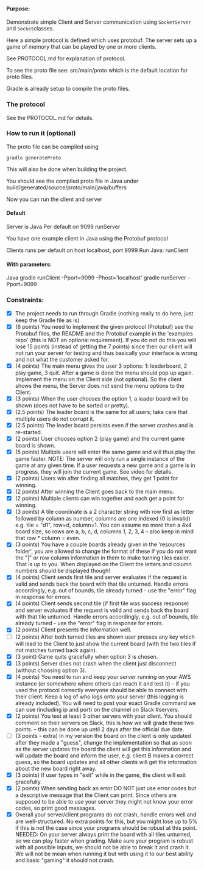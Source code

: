 #### Purpose:
Demonstrate simple Client and Server communication using `SocketServer` and `Socket`classes.

Here a simple protocol is defined which uses protobuf.
The server sets up a game of memory that can be played by one or more clients.

See PROTOCOL.md for explanation of protocol.

To see the proto file see: src/main/proto which is the default location for proto files. 

Gradle is already setup to compile the proto files. 

### The protocol
See the PROTOCOL.md for details.


### How to run it (optional)
The proto file can be compiled using

``gradle generateProto``

This will also be done when building the project. 

You should see the compiled proto file in Java under build/generated/source/proto/main/java/buffers

Now you can run the client and server 

#### Default 
Server is Java
Per default on 9099
runServer

You have one example client in Java using the Protobuf protocol

Clients runs per default on 
host localhost, port 9099
Run Java:
	runClient


#### With parameters:
Java
gradle runClient -Pport=9099 -Phost='localhost'
gradle runServer -Pport=9099

### Constraints:
- [x] The project needs to run through Gradle (nothing really to do here, just keep the
   Gradle file as is)
- [x] (6 points) You need to implement the given protocol (Protobuf) see the
   Protobuf files, the README and the Protobuf example in the 'examples
   repo' (this is NOT an optional requirement). If you do not do this you will
   lose 15 points (instead of getting the 7 points) since then our client will not run
   your server for testing and thus basically your interface is wrong and not what the
   customer asked for.
- [x] (4 points) The main menu gives the user 3 options: 1: leaderboard, 2
   play game, 3 quit. After a game is done the menu should pop up again.
   Implement the menu on the Client side (not optional). So the client shows
   the menu, the Server does not send the menu options to the Client.
- [x] (3 points) When the user chooses the option 1, a leader board will be shown (does
   not have to be sorted or pretty).
- [x] (2.5 points) The leader board is the same for all users; take care that multiple users
   do not corrupt it.
- [x] (2.5 points) The leader board persists even if the server crashes and is re-started.
- [x] (2 points) User chooses option 2 (play game) and the current game board is shown.
- [x] (5 points) Multiple users will enter the same game and will thus play the game faster.
   NOTE: The server will only run a single instance of the game at any given time.
   If a user requests a new game and a game is in progress, they will join the current
   game. See video for details.
- [x] (2 points) Users win after finding all matches, they get 1 point for winning.
- [x] (2 points) After winning the Client goes back to the main menu.
- [x] (2 points) Multiple clients can win together and each get a point for winning.
- [x] (3 points) A tile coordinate is a 2 character string with row first as letter followed by
	column as number, columns are one indexed (0 is invalid) e.g. tile = "d1", row=d,
	column=1. You can assume no more than a 4x4 board size, so rows are a, b, c, d,
	columns 1, 2, 3, 4 – also keep in mind that row * column = even.
- [x] (3 points) You have a couple boards already given in the 'resources folder', you are
	allowed to change the format of these if you do not want the "|" or row column
	information in them to make turning tiles easier. That is up to you. When displayed
	on the Client the letters and column numbers should be displayed though!
- [x] (4 points) Client sends first tile and server evaluates if the request is valid and sends
	back the board with that tile unturned. Handle errors accordingly, e.g. out of
	bounds, tile already turned - use the "error" flag in response for errors.
- [x] (4 points) Client sends second tile (if first tile was success response) and server
	evaluates if the request is valid and sends back the board with that tile unturned.
	Handle errors accordingly, e.g. out of bounds, tile already turned - use the "error"
	flag in response for errors.
- [x] (2 points) Client presents the information well.
- [ ] (2 points) After both turned tiles are shown user presses any key which will lead to
	the Client to just show the current board (with the two tiles if not matches turned
	back again).
- [x] (3 point) Game quits gracefully when option 3 is chosen.
- [x] (3 points) Server does not crash when the client just disconnect (without choosing
	option 3).
- [x] (4 points) You need to run and keep your server running on your AWS instance (or
	somewhere where others can reach it and test it) – if you used the protocol correctly
	everyone should be able to connect with their client. Keep a log of who logs onto your
	server (this logging is already included). You will need to post your exact Gradle
	command we can use (including ip and port) on the channel on Slack #servers.
- [x] (2 points) You test at least 3 other servers with your client. You should comment
	on their servers on Slack, this is how we will grade these two points. – this can be
	done up until 2 days after the official due date.
- [ ] (3 points - extra) In my version the board on the client is only updated after they
	made a "guess", change the implementation so that as soon as the server updates the
	board the client will get this information and will update the board and inform the
	user, e.g. client B makes a correct guess, so the board updates and all other clients
	will get the information about the new board right away.
- [x] (3 points) If user types in "exit" while in the game, the client will exit gracefully.
- [x] (2 points) When sending back an error DO NOT just use error codes but a descriptive
	message that the Client can print. Since others are supposed to be able to use your
	server they might not know your error codes, so print good messages.
- [x] Overall your server/client programs do not crash, handle errors well and are well-structured. No extra points for this, but you might lose up to 5% if this is not the
	case since your programs should be robust at this point.
	NEEDED: On your server always print the board with all tiles unturned, so we can play
	faster when grading. Make sure your program is robust with all possible inputs, we should
	not be able to break it and crash it. We will not be mean when running it but with using
	it to our best ability and basic "gaming" it should not crash.